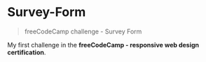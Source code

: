 # Survey-Form
> freeCodeCamp challenge - Survey Form

My first challenge in the **freeCodeCamp - responsive web design certification**.
